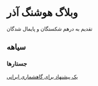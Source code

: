 # وبلاگ هوشنگ آذر

تقدیم به درهم شکستگان و پایمال شدگان

## سیاهه

### جستارها

[یک پیشنهاد برای گاهشماری ایرانی](/fa/articles/gahsomar.html)